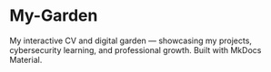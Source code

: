 # My-Garden
My interactive CV and digital garden — showcasing my projects, cybersecurity learning, and professional growth. Built with MkDocs Material.
